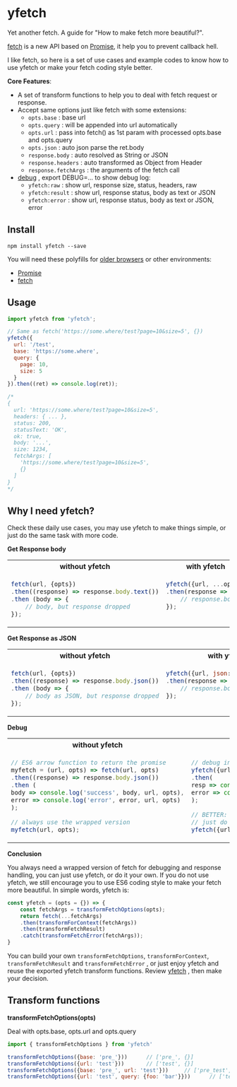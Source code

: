 yfetch
======
Yet another fetch. A guide for "How to make fetch more beautiful?".

[fetch](https://developer.mozilla.org/en-US/docs/Web/API/Fetch_API/Using_Fetch) is a new API based on [Promise](https://developers.google.com/web/fundamentals/getting-started/primers/promises), it help you to prevent callback hell.

I like fetch, so here is a set of use cases and example codes to know how to use yfetch or make your fetch coding style better.

**Core Features**:
* A set of transform functions to help you to deal with fetch request or response.
* Accept same options just like fetch with some extensions:
  * `opts.base` : base url
  * `opts.query` : will be appended into url automatically
  * `opts.url` : pass into fetch() as 1st param with processed opts.base and opts.query
  * `opts.json` : auto json parse the ret.body
  * `response.body` : auto resolved as String or JSON
  * `response.headers` : auto transformed as Object from Header
  * `response.fetchArgs` : the arguments of the fetch call
* [debug](https://www.npmjs.com/package/debug) , export DEBUG=... to show debug log:
  * `yfetch:raw` : show url, response size, status, headers, raw
  * `yfetch:result` : show url, response status, body as text or JSON
  * `yfetch:error` : show url, response status, body as text or JSON, error

Install
-------

```
npm install yfetch --save
```

You will need these polyfills for [older browsers](http://caniuse.com/#feat=promises) or other environments:
* [Promise](https://www.npmjs.com/search?q=promise%20polyfill&page=1&ranking=popularity)
* [fetch](https://www.npmjs.com/search?q=fetch%20polyfill&page=1&ranking=popularity)

Usage
-----

```javascript
import yfetch from 'yfetch';

// Same as fetch('https://some.where/test?page=10&size=5', {})
yfetch({
  url: '/test',
  base: 'https://some.where',
  query: {
    page: 10,
    size: 5
  }
}).then((ret) => console.log(ret));

/*
{
  url: 'https://some.where/test?page=10&size=5',
  headers: { ... },
  status: 200,
  statusText: 'OK',
  ok: true,
  body: '...',
  size: 1234,
  fetchArgs: [
    'https://some.where/test?page=10&size=5',
    {}
  ]
}
*/
```

Why I need yfetch?
------------------

Check these daily use cases, you may use yfetch to make things simple, or just do the same task with more code.

**Get Response body**
<table>
 <tr>
  <th width="50%">without yfetch</th><th width="50%">with yfetch</th>
 </tr>
 <tr>
  <td valign="top">

```javascript
fetch(url, {opts})
.then((response) => response.body.text())
.then (body => {
    // body, but response dropped
});
```

  </td>
  <td valign="top">

```javascript
yfetch({url, ...opts})
.then(response => {
    // response.body
});
```

  </td>
 </tr>
</table>

**Get Response as JSON**
<table>
 <tr>
  <th width="50%">without yfetch</th><th width="50%">with yfetch</th>
 </tr>
 <tr>
  <td valign="top">

```javascript
fetch(url, {opts})
.then((response) => response.body.json())
.then (body => {
    // body as JSON, but response dropped
});
```

  </td>
  <td valign="top">

```javascript
yfetch({url, json: true, ...opts})
.then(response => {
    // response.body as JSON
});
```

  </td>
 </tr>
</table>

**Debug**
<table>
 <tr>
  <th width="50%">without yfetch</th><th width="50%">with yfetch</th>
 </tr>
 <tr>
  <td valign="top">

```javascript
// ES6 arrow function to return the promise
myfetch = (url, opts) => fetch(url, opts)
.then((response) => response.body.json())
.then (
body => console.log('success', body, url, opts),
error => console.log('error', error, url, opts)
);

// always use the wrapped version
myfetch(url, opts);
```

  </td>
  <td valign="top">

```javascript
// debug in your code....deprecated
yfetch({url, json: true, ...opts})
.then(
resp => console.log('success', resp.body, resp.fetchArgs),
error => console.log('error', error, error.fetchArgs)
);

// BETTER: export DEBUG=yfetch:* then
// just do yfetch without changing your code
yfetch({url, json: true, ...opts})
```

  </td>
 </tr>
</table>

**Conclusion**

You always need a wrapped version of fetch for debugging and response handling, you can just use yfetch, or do it your own. If you do not use yfetch, we still encourage you to use ES6 coding style to make your fetch more beautiful. In simple words, yfetch is:

```javascript
const yfetch = (opts = {}) => {
    const fetchArgs = transformFetchOptions(opts);
    return fetch(...fetchArgs)
    .then(transformForContext(fetchArgs))
    .then(transformFetchResult)
    .catch(transformFetchError(fetchArgs));
}
```

You can build your own `transformFetchOptions`, `transformForContext`, `transformFetchResult` and `transformFetchError` , or just enjoy yfetch and reuse the exported yfetch transform functions. Review [yfetch](src.js) , then make your decision.

Transform functions
-------------------
**transformFetchOptions(opts)**

Deal with opts.base, opts.url and opts.query

```javascript
import { transformFetchOptions } from 'yfetch'

transformFetchOptions({base: 'pre_'}))      // ['pre_', {}]
transformFetchOptions({url: 'test'}))       // ['test', {}]
transformFetchOptions({base: 'pre_', url: 'test'}))     // ['pre_test', {}]
transformFetchOptions({url: 'test', query: {foo: 'bar'}}))      // ['test?foo=bar', {}]
```
